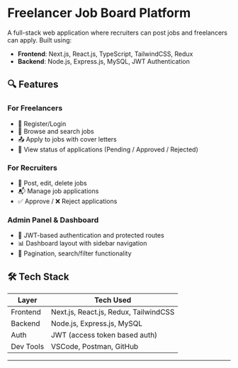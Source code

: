 # Freelancer Job Board Platform

A full-stack web application where recruiters can post jobs and freelancers can apply. Built using:

- **Frontend**: Next.js, React.js, TypeScript, TailwindCSS, Redux
- **Backend**: Node.js, Express.js, MySQL, JWT Authentication

## 🔍 Features

### For Freelancers
- 📝 Register/Login
- 🔎 Browse and search jobs
- 📤 Apply to jobs with cover letters
- 📄 View status of applications (Pending / Approved / Rejected)

### For Recruiters
- 📌 Post, edit, delete jobs
- 📬 Manage job applications
- ✅ Approve / ❌ Reject applications

### Admin Panel & Dashboard
- 🔐 JWT-based authentication and protected routes
- 📊 Dashboard layout with sidebar navigation
- 🔄 Pagination, search/filter functionality

## 🛠️ Tech Stack

| Layer      | Tech Used                            |
|------------|--------------------------------------|
| Frontend   | Next.js, React.js, Redux, TailwindCSS|
| Backend    | Node.js, Express.js, MySQL           |
| Auth       | JWT (access token based auth)        |
| Dev Tools  | VSCode, Postman, GitHub              |
-----------------------------------------------------

